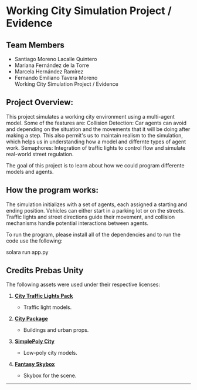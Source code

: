 # Working City Simulation Project / Evidence

## Team Members
- Santiago Moreno Lacalle Quintero  
- Mariana Fernández de la Torre
- Marcela Hernández Ramírez    
- Fernando Emiliano Tavera Moreno  
Working City Simulation Project / Evidence



## Project Overview:
This project simulates a working city environment using a multi-agent model. 
Some of the features are: 
Collision Detection: Car agents can avoid and depending on the situation and the movements that it will be doing after making a step. This also permit's us to maintain realism to the simulation, which helps us in understanding how a model and differnte types of agent work. 
Semaphores: Integration of traffic lights to control flow and simulate real-world street regulation.

The goal of this project is to learn about how we could program differente models and agents. 

## How the program works:

The simulation initializes with a set of agents, each assigned a starting and ending position. Vehicles can either start in a parking lot or on the streets. Traffic lights and street directions guide their movement, and collision mechanisms handle potential interactions between agents.

To run the program, please install all of the dependencies and to run the code use the following:

solara run app.py
## Credits Prebas Unity

The following assets were used under their respective licenses:

1. **[City Traffic Lights Pack](https://assetstore.unity.com/packages/3d/environments/urban/city-traffic-lights-pack-free-low-poly-3d-art-154053)**  
   - Traffic light models.

2. **[City Package](https://assetstore.unity.com/packages/3d/environments/urban/city-package-107224)**  
   - Buildings and urban props.

3. **[SimplePoly City](https://assetstore.unity.com/packages/3d/environments/simplepoly-city-low-poly-assets-58899)**  
   - Low-poly city models.

4. **[Fantasy Skybox](https://assetstore.unity.com/packages/2d/textures-materials/sky/fantasy-skybox-free-18353)**  
   - Skybox for the scene.

---

